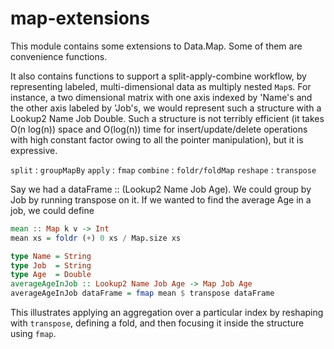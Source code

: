 # map-extensions

This module contains some extensions to Data.Map. Some of them are convenience functions.

It also contains functions to support a split-apply-combine workflow, by representing labeled, multi-dimensional data as multiply nested `Map`s. For instance, a two dimensional matrix with one axis indexed by 'Name's and the other axis labeled by 'Job's, we would represent such a structure with a Lookup2 Name Job Double. Such a structure is not terribly efficient (it takes O(n log(n)) space and O(log(n)) time for insert/update/delete operations with high constant factor owing to all the pointer manipulation), but it is expressive.

`split`   : `groupMapBy`
`apply`   : `fmap`
`combine` : `foldr/foldMap`
`reshape` : `transpose`

Say we had a dataFrame :: (Lookup2 Name Job Age). We could group by Job by running transpose on it. If we wanted to find the average Age in a job, we could define

```haskell
mean :: Map k v -> Int
mean xs = foldr (+) 0 xs / Map.size xs

type Name = String
type Job  = String
type Age  = Double
averageAgeInJob :: Lookup2 Name Job Age -> Map Job Age
averageAgeInJob dataFrame = fmap mean $ transpose dataFrame
```

This illustrates applying an aggregation over a particular index by reshaping with `transpose`, defining a fold, and then focusing it inside the structure using `fmap`.

